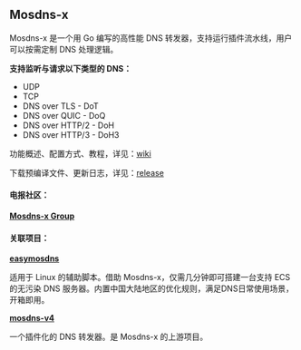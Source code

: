 ## Mosdns-x

Mosdns-x 是一个用 Go 编写的高性能 DNS 转发器，支持运行插件流水线，用户可以按需定制 DNS 处理逻辑。

**支持监听与请求以下类型的 DNS：**

* UDP
* TCP
* DNS over TLS - DoT
* DNS over QUIC - DoQ
* DNS over HTTP/2 - DoH
* DNS over HTTP/3 - DoH3

功能概述、配置方式、教程，详见：[wiki](https://github.com/pmkol/mosdns-x/wiki)

下载预编译文件、更新日志，详见：[release](https://github.com/pmkol/mosdns-x/releases)

#### 电报社区：

**[Mosdns-x Group](https://t.me/mosdns)**

#### 关联项目：

**[easymosdns](https://github.com/pmkol/easymosdns)**

适用于 Linux 的辅助脚本。借助 Mosdns-x，仅需几分钟即可搭建一台支持 ECS 的无污染 DNS 服务器。内置中国大陆地区的优化规则，满足DNS日常使用场景，开箱即用。

**[mosdns-v4](https://github.com/IrineSistiana/mosdns/tree/v4)**

一个插件化的 DNS 转发器。是 Mosdns-x 的上游项目。

